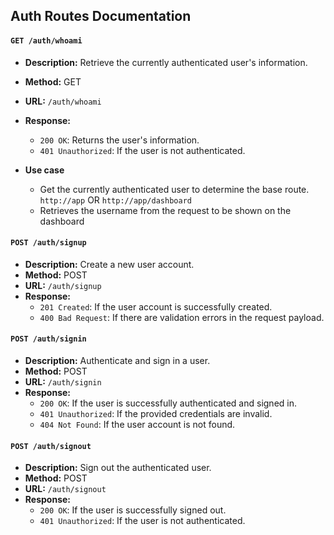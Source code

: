 ## Auth Routes Documentation

#### `GET /auth/whoami`

- **Description:** Retrieve the currently authenticated user's information.
- **Method:** GET
- **URL:** `/auth/whoami`
- **Response:**

  - `200 OK`: Returns the user's information.
  - `401 Unauthorized`: If the user is not authenticated.

- **Use case**
  - Get the currently authenticated user to determine the base route. `http://app` OR `http://app/dashboard`
  - Retrieves the username from the request to be shown on the dashboard
  

#### `POST /auth/signup`

- **Description:** Create a new user account.
- **Method:** POST
- **URL:** `/auth/signup`
- **Response:**
  - `201 Created`: If the user account is successfully created.
  - `400 Bad Request`: If there are validation errors in the request payload.

#### `POST /auth/signin`

- **Description:** Authenticate and sign in a user.
- **Method:** POST
- **URL:** `/auth/signin`
- **Response:**
  - `200 OK`: If the user is successfully authenticated and signed in.
  - `401 Unauthorized`: If the provided credentials are invalid.
  - `404 Not Found`: If the user account is not found.

#### `POST /auth/signout`

- **Description:** Sign out the authenticated user.
- **Method:** POST
- **URL:** `/auth/signout`
- **Response:**
  - `200 OK`: If the user is successfully signed out.
  - `401 Unauthorized`: If the user is not authenticated.
